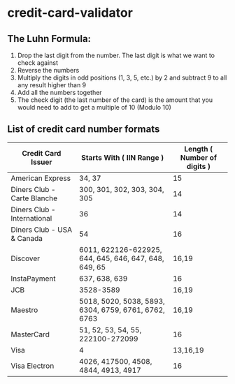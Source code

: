 # credit-card-validator

## The Luhn Formula:
1. Drop the last digit from the number. The last digit is what we want to check against
2. Reverse the numbers
3. Multiply the digits in odd positions (1, 3, 5, etc.) by 2 and subtract 9 to all any result higher than 9
4. Add all the numbers together
5. The check digit (the last number of the card) is the amount that you would need to add to get a multiple of 10 (Modulo 10)

## List of credit card number formats

|Credit Card Issuer | Starts With ( IIN Range ) | Length ( Number of digits )|
|-------------------|---------------------------|----------------------------|
|American Express|34, 37|15|
|Diners Club - Carte Blanche|300, 301, 302, 303, 304, 305|14|
|Diners Club - International|36|14|
|Diners Club - USA & Canada|54|16|
|Discover|6011, 622126-622925, 644, 645, 646, 647, 648, 649, 65|16,19|
|InstaPayment|637, 638, 639|16|
|JCB|3528-3589|16,19|
|Maestro|5018, 5020, 5038, 5893, 6304, 6759, 6761, 6762, 6763|16,19|
|MasterCard|51, 52, 53, 54, 55, 222100-272099|16|
|Visa|4|13,16,19|
|Visa Electron|4026, 417500, 4508, 4844, 4913, 4917|16|
